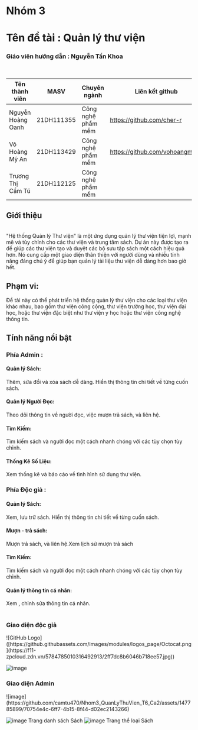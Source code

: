 <h1>Nhóm 3</h1> 
<h1>Tên đề tài : Quản lý thư viện</h1>
<h3>Giáo viên hướng dẫn : Nguyễn Tấn Khoa</h3>
<br>

| Tên thành viên| MASV | Chuyên ngành| Liên kết github|
|----------|----------|----------| ----------|
| Nguyễn Hoàng Oanh |21DH111355 | Công nghệ phầm mềm | https://github.com/cher-r |
| Võ Hoàng Mỹ An | 21DH113429 | Công nghệ phầm mềm | https://github.com/vohoangmyan |
| Trương Thị Cẩm Tú| 21DH112125 | Công nghệ phầm mềm |


<h2>Giới thiệu</h2><br>
"Hệ thống Quản lý Thư viện" là một ứng dụng quản lý thư viện tiện lợi, mạnh mẽ và tùy chỉnh cho các thư viện và trung tâm sách. Dự án này được tạo ra để giúp các thư viện tạo và duyệt các bộ sưu tập sách một cách hiệu quả hơn. Nó cung cấp một giao diện thân thiện với người dùng và nhiều tính năng đáng chú ý để giúp bạn quản lý tài liệu thư viện dễ dàng hơn bao giờ hết.
<h2>Phạm vi:</h2>
Đề tài này có thể phát triển hệ thống quản lý thư viện cho các loại thư viện khác nhau, bao gồm thư viện công cộng, thư viện trường học, thư viện đại học, hoặc thư viện đặc biệt như thư viện y học hoặc thư viện công nghệ thông tin.

<h2>Tính năng nổi bật</h2>

<h3>Phía Admin : </h3>
<h4>Quản lý Sách:</h4> Thêm, sửa đổi và xóa sách dễ dàng. Hiển thị thông tin chi tiết về từng cuốn sách.
<h4>Quản lý Người Đọc:</h4> Theo dõi thông tin về người đọc, việc mượn trả sách, và liên hệ.
<h4>Tìm Kiếm:</h4> Tìm kiếm sách và người đọc một cách nhanh chóng với các tùy chọn tùy chỉnh.
<h4>Thống Kê Số Liệu:</h4>Xem thống kê và báo cáo về tình hình sử dụng thư viện.

<h3>Phía Độc giả : </h3>
<h4>Quản lý Sách:</h4> Xem, lưu trữ sách. Hiển thị thông tin chi tiết về từng cuốn sách.
<h4>Mượn - trả sách:</h4> Mượn trả sách, và liên hệ.Xem lịch sử mượn trả sách
<h4>Tìm Kiếm:</h4> Tìm kiếm sách và người đọc một cách nhanh chóng với các tùy chọn tùy chỉnh.
<h4>Quản lý thông tin cá nhân:</h4>Xem , chỉnh sửa thông tin cá nhân.
<br><br>

<h3>Giao diện độc giả</h3>
![GitHub Logo]([https://github.githubassets.com/images/modules/logos_page/Octocat.png](https://f11-zpcloud.zdn.vn/5784785010316492913/2ff7dc8b6046b718ee57.jpg))

![image](https://github.com/camtu470/Nhom3_QuanLyThuVien_T6_Ca2/assets/147785899/8c54a3d6-8692-496b-8013-bb0519146456)

<h3>Giao diện Admin</h3>
![image](https://github.com/camtu470/Nhom3_QuanLyThuVien_T6_Ca2/assets/147785899/70754e4c-6ff7-4b15-8f44-d02ec2143266)

![image](https://github.com/camtu470/Nhom3_QuanLyThuVien_T6_Ca2/assets/147785899/8b1ea2dd-6684-4206-866a-719f097622dd)
Trang danh sách Sách
![image](https://github.com/camtu470/Nhom3_QuanLyThuVien_T6_Ca2/assets/147785899/3ce9f09a-df75-409d-b8ae-a25df8da7db2)
Trang thể loại Sách


